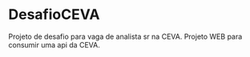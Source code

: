 # DesafioCEVA
Projeto de desafio para vaga de analista sr na CEVA. Projeto WEB para consumir uma api da CEVA.
